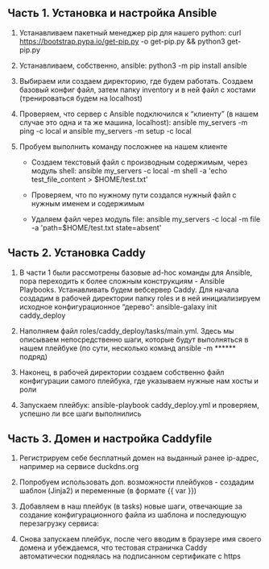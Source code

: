 ## Часть 1. Установка и настройка Ansible

1. Устанавливаем пакетный менеджер pip для нашего python: curl https://bootstrap.pypa.io/get-pip.py -o get-pip.py && python3 get-pip.py

2. Устанавливаем, собственно, ansible: python3 -m pip install ansible

3. Выбираем или создаем директорию, где будем работать. Создаем базовый конфиг файл, затем папку inventory и в ней файл с хостами (тренироваться будем на localhost)

4. Проверяем, что сервер с Ansible подключился к “клиенту” (в нашем случае это одна и та же машина, localhost): ansible my_servers -m ping -c local и ansible my_servers -m setup -c local

5. Пробуем выполнить команду посложнее на нашем клиенте
   - Создаем текстовый файл с производным содержимым, через модуль shell: ansible my_servers -c local -m shell -a 'echo test_file_content > $HOME/test.txt'
  
   - Проверяем, что по нужному пути создался нужный файл с нужным именем и содержимым
  
   - Удаляем файл через модуль file: ansible my_servers -c local -m file -a 'path=$HOME/test.txt state=absent'
     
## Часть 2. Установка Caddy

1. В части 1 были рассмотрены базовые ad-hoc команды для Ansible, пора переходить к более сложным конструкциям - Ansible Playbooks. Устанавливать будем вебсервер Caddy. Для начала создадим в рабочей директории папку roles и в ней инициализируем исходное конфигурационное “дерево”: ansible-galaxy init caddy_deploy

2. Наполняем файл roles/caddy_deploy/tasks/main.yml. Здесь мы описываем непосредственно шаги, которые будут выполняться в нашем плейбуке (по сути, несколько команд ansible -m ****** подряд)

3. Наконец, в рабочей директории создаем собственно файл конфигурации самого плейбука, где указываем нужные нам хосты и роли

4. Запускаем плейбук: ansible-playbook caddy_deploy.yml и проверяем, успешно ли все шаги выполнились
   
## Часть 3. Домен и настройка Caddyfile

1. Регистрируем себе бесплатный домен на выданный ранее ip-адрес, например на сервисе duckdns.org

2. Попробуем использовать доп. возможности плейбуков - создадим шаблон (Jinja2) и переменные (в формате {{ var }})

3. Добавляем в наш плейбук (в tasks) новые шаги, отвечающие за создание конфигурационного файла из шаблона и последующую перезагрузку сервиса:

4. Снова запускаем плейбук, после чего вводим в браузере имя своего домена и убеждаемся, что тестовая страничка Caddy автоматически поднялась на подписанном сертификате с https
